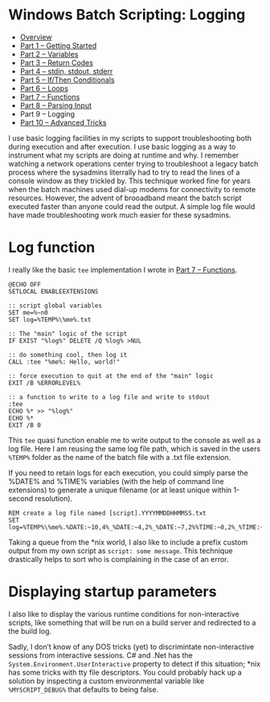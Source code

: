 
Windows Batch Scripting: Logging 
================================

-   [Overview](/guides/windows-batch-scripting/index.html)
-   [Part 1 – Getting
    Started](/guides/windows-batch-scripting/part-1-getting-started.html)
-   [Part 2 –
    Variables](/guides/windows-batch-scripting/part-2-variables.html)
-   [Part 3 – Return
    Codes](/guides/windows-batch-scripting/part-3-return-codes.html)
-   [Part 4 – stdin, stdout,
    stderr](/guides/windows-batch-scripting/part-4-stdin-stdout-stderr.html)
-   [Part 5 – If/Then
    Conditionals](/guides/windows-batch-scripting/part-5-if-then-conditionals.html)
-   [Part 6 – Loops](/guides/windows-batch-scripting/part-6-loops.html)
-   [Part 7 –
    Functions](/guides/windows-batch-scripting/part-7-functions.html)
-   [Part 8 – Parsing
    Input](/guides/windows-batch-scripting/part-8-parsing-input.html)
-   Part 9 – Logging
-   [Part 10 – Advanced
    Tricks](/guides/windows-batch-scripting/part-10-advanced-tricks.html)

I use basic logging facilities in my scripts to support troubleshooting
both during execution and after execution. I use basic logging as a way
to instrument what my scripts are doing at runtime and why. I remember
watching a network operations center trying to troubleshoot a legacy
batch process where the sysadmins literrally had to try to read the
lines of a console window as they trickled by. This technique worked
fine for years when the batch machines used dial-up modems for
connectivity to remote resources. However, the advent of brooadband
meant the batch script executed faster than anyone could read the
output. A simple log file would have made troubleshooting work much
easier for these sysadmins.

Log function
============

I really like the basic `tee` implementation I wrote in [Part 7 –
Functions](/blog/2012/03/08/fundamentals-of-windows-shell-scripting-part-7-functions/).

    @ECHO OFF
    SETLOCAL ENABLEEXTENSIONS

    :: script global variables
    SET me=%~n0
    SET log=%TEMP%\%me%.txt

    :: The "main" logic of the script
    IF EXIST "%log%" DELETE /Q %log% >NUL

    :: do something cool, then log it
    CALL :tee "%me%: Hello, world!"

    :: force execution to quit at the end of the "main" logic
    EXIT /B %ERRORLEVEL%

    :: a function to write to a log file and write to stdout
    :tee
    ECHO %* >> "%log%"
    ECHO %*
    EXIT /B 0

This `tee` quasi function enable me to write output to the console as
well as a log file. Here I am reusing the same log file path, which is
saved in the users `%TEMP%` folder as the name of the batch file with a
.txt file extension.

If you need to retain logs for each execution, you could simply parse
the %DATE% and %TIME% variables (with the help of command line
extensions) to generate a unique filename (or at least unique within
1-second resolution).

    REM create a log file named [script].YYYYMMDDHHMMSS.txt
    SET log=%TEMP%\%me%.%DATE:~10,4%_%DATE:~4,2%_%DATE:~7,2%%TIME:~0,2%_%TIME:~3,2%_%TIME:~6,2%.txt

Taking a queue from the \*nix world, I also like to include a prefix
custom output from my own script as `script: some message`. This
technique drastically helps to sort who is complaining in the case of an
error.

Displaying startup parameters
=============================

I also like to display the various runtime conditions for
non-interactive scripts, like something that will be run on a build
server and redirected to a the build log.

Sadly, I don’t know of any DOS tricks (yet) to discrimintate
non-interactive sessions from interactive sessions. C\# and .Net has the
`System.Environment.UserInteractive` property to detect if this
situation; \*nix has some tricks with tty file descriptors. You could
probably hack up a solution by inspecting a custom environmental
variable like `%MYSCRIPT_DEBUG%` that defaults to being false.


